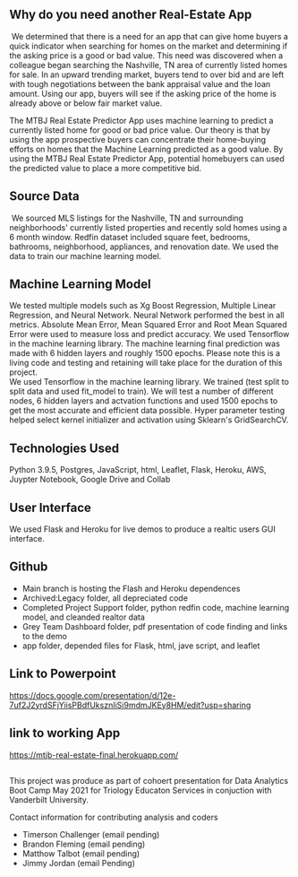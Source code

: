 ## Why do you need another Real-Estate App
​
We determined that there is a need for an app that can give home buyers a quick indicator when searching for homes on the market and determining if the asking price is a good or bad value. This need was discovered when a colleague began searching the Nashville, TN area of currently listed homes for sale. In an upward trending market, buyers tend to over bid and are left with tough negotiations between the bank appraisal value and the loan amount. Using our app, buyers will see if the asking price of the home is already above or below fair market value. 

The MTBJ Real Estate Predictor App uses machine learning to predict a currently listed home for good or bad price value.  Our theory is that by using the app prospective buyers can concentrate their home-buying efforts on homes that the Machine Learning predicted as a good value. By using the MTBJ Real Estate Predictor App, potential homebuyers can used the predicted value to place a more competitive bid.
​

## Source Data
​
We sourced MLS listings for the Nashville, TN and surrounding neighborhoods' currently listed properties and recently sold homes using a 6 month window. Redfin dataset included square feet, bedrooms, bathrooms, neighborhood, appliances, and renovation date. We used the data  to train our machine learning model.
​
## Machine Learning Model
We tested multiple models such as Xg Boost Regression, Multiple Linear Regression, and Neural Network. Neural Network performed the best in all metrics. Absolute Mean Error, Mean Squared Error and Root Mean Squared Error were used to measure loss and predict accuracy. We used Tensorflow in the machine learning library. The machine learning final prediction was made with 6 hidden layers and roughly 1500 epochs. Please note this is a living code and testing and retaining will take place for the duration of this project.  
​
We used Tensorflow in the machine learning library. We trained (test split to split data and used fit_model to train). We will test a number of different nodes, 6 hidden layers and actvation functions and used 1500 epochs to get the most accurate and efficient data possible. Hyper parameter testing helped select kernel initializer and activation using Sklearn's GridSearchCV. 
​
## Technologies Used
Python 3.9.5, Postgres, JavaScript, html, Leaflet, Flask, Heroku, AWS, Juypter Notebook, Google Drive and Collab
​
## User Interface
We used Flask and Heroku for live demos to produce a realtic users GUI interface. 
​
## Github 
- Main branch is hosting the Flash and Heroku dependences
- Archived:Legacy folder, all depreciated code 
- Completed Project Support folder, python redfin code, machine learning model, and cleanded realtor data
- Grey Team Dashboard folder, pdf presentation of code finding and links to the demo
- app folder, depended files for Flask, html, jave script, and leaflet

## Link to Powerpoint
https://docs.google.com/presentation/d/12e-7uf2J2yrdSFjYiisPBdfUksznIiSi9mdmJKEy8HM/edit?usp=sharing

## link to working App
https://mtjb-real-estate-final.herokuapp.com/


##
This project was produce as part of cohoert presentation for Data Analytics Boot Camp May 2021 for Triology Educaton Services in conjuction with Vanderbilt University. 

Contact information for contributing analysis and coders
- Timerson Challenger (email pending)
- Brandon Fleming (email pending)
- Matthow Talbot (email pending)
- Jimmy Jordan (email Pending) 


